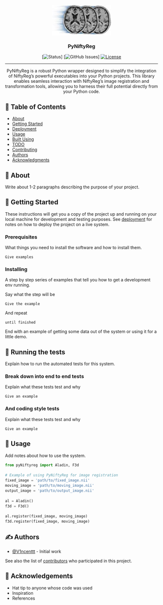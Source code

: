<p align="center">
  <a href="" rel="noopener">
 <img height=100px src="img/niftyreg.jpg" alt="Project logo"></a>
</p>

<h3 align="center">PyNiftyReg</h3>

<div align="center">

[![Status](https://img.shields.io/badge/status-active-success.svg)]
[![GitHub Issues]((https://img.shields.io/github/issues/V1ncenttt/pyniftyreg))]
[![License](https://img.shields.io/github/license/V1ncenttt/pyniftyreg)](/LICENSE)

</div>

---

<p align="center"> PyNiftyReg is a robust Python wrapper designed to simplify the integration of NiftyReg’s powerful executables into your Python projects. This library enables seamless interaction with NiftyReg’s image registration and transformation tools, allowing you to harness their full potential directly from your Python code.
    <br> 
</p>

## 📝 Table of Contents

- [About](#about)
- [Getting Started](#getting_started)
- [Deployment](#deployment)
- [Usage](#usage)
- [Built Using](#built_using)
- [TODO](../TODO.md)
- [Contributing](../CONTRIBUTING.md)
- [Authors](#authors)
- [Acknowledgments](#acknowledgement)

## 🧐 About <a name = "about"></a>

Write about 1-2 paragraphs describing the purpose of your project.

## 🏁 Getting Started <a name = "getting_started"></a>

These instructions will get you a copy of the project up and running on your local machine for development and testing purposes. See [deployment](#deployment) for notes on how to deploy the project on a live system.

### Prerequisites

What things you need to install the software and how to install them.

```
Give examples
```

### Installing

A step by step series of examples that tell you how to get a development env running.

Say what the step will be

```
Give the example
```

And repeat

```
until finished
```

End with an example of getting some data out of the system or using it for a little demo.

## 🔧 Running the tests <a name = "tests"></a>

Explain how to run the automated tests for this system.

### Break down into end to end tests

Explain what these tests test and why

```
Give an example
```

### And coding style tests

Explain what these tests test and why

```
Give an example
```

## 🎈 Usage <a name="usage"></a>

Add notes about how to use the system.

```python 
from pyNiftyreg import Aladin, F3d

# Example of using PyNiftyReg for image registration
fixed_image = 'path/to/fixed_image.nii'
moving_image = 'path/to/moving_image.nii'
output_image = 'path/to/output_image.nii'

al = Aladin()
f3d = F3d()

al.register(fixed_image, moving_image)
f3d.register(fixed_image, moving_image)
```

## ✍️ Authors <a name = "authors"></a>

- [@V1ncenttt](https://github.com/V1ncenttt) - Initial work

See also the list of [contributors](https://github.com/V1ncenttt/cmic_registeration/contributors) who participated in this project.

## 🎉 Acknowledgements <a name = "acknowledgement"></a>

- Hat tip to anyone whose code was used
- Inspiration
- References

